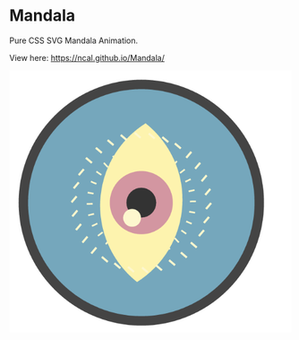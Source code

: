 # Mandala
Pure CSS SVG Mandala Animation.


View here: https://ncal.github.io/Mandala/

![React-Flickr-Search](https://raw.githubusercontent.com/NCal/Mandala/master/Eye.png)
